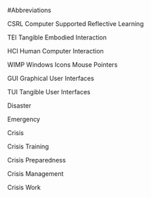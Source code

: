 #Abbreviations

CSRL Computer Supported Reflective Learning

TEI Tangible Embodied Interaction

HCI Human Computer Interaction

WIMP Windows Icons Mouse Pointers

GUI Graphical User Interfaces

TUI Tangible User Interfaces

Disaster

Emergency

Crisis

Crisis Training

Crisis Preparedness

Crisis Management

Crisis Work